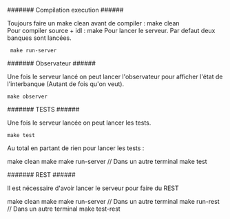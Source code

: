 ####### Compilation execution ######

Toujours faire un make clean avant de compiler :
     make clean	 	 
Pour compiler source + idl :
     make
Pour lancer le serveur. Par defaut deux banques sont lancées.

     make run-server

####### Observateur ######

Une fois le serveur lancé on peut lancer l'observateur pour afficher l'état de
l'interbanque (Autant de fois qu'on veut).

	make observer

####### TESTS ######

Une fois le serveur lancée on peut lancer les tests.

    make test

Au total en partant de rien pour lancer les tests :

   make clean
   make
   make run-server
   // Dans un autre terminal
   make test

####### REST ######

Il est nécessaire d'avoir lancer le serveur pour faire du REST

   make clean
   make 
   make run-server
   // Dans un autre terminal
   make run-rest
   // Dans un autre terminal 
   make test-rest
